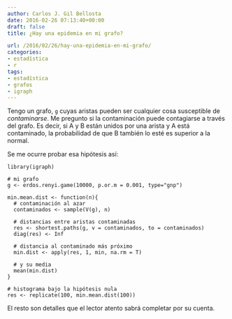 ```yaml
---
author: Carlos J. Gil Bellosta
date: 2016-02-26 07:13:40+00:00
draft: false
title: ¿Hay una epidemia en mi grafo?

url: /2016/02/26/hay-una-epidemia-en-mi-grafo/
categories:
- estadística
- r
tags:
- estadística
- grafos
- igraph
---
```


Tengo un grafo, `g` cuyas aristas pueden ser cualquier cosa susceptible de _contaminarse_. Me pregunto si la contaminación puede contagiarse a través del grafo. Es decir, si A y B están unidos por una arista y A está contaminado, la probabilidad de que B también lo esté es superior a la normal.

Se me ocurre probar esa hipótesis así:



    library(igraph)

    # mi grafo
    g <- erdos.renyi.game(10000, p.or.m = 0.001, type="gnp")

    min.mean.dist <- function(n){
      # contaminación al azar
      contaminados <- sample(V(g), n)

      # distancias entre aristas contaminadas
      res <- shortest.paths(g, v = contaminados, to = contaminados)
      diag(res) <- Inf

      # distancia al contaminado más próximo
      min.dist <- apply(res, 1, min, na.rm = T)

      # y su media
      mean(min.dist)
    }

    # histograma bajo la hipótesis nula
    res <- replicate(100, min.mean.dist(100))



El resto son detalles que el lector atento sabrá completar por su cuenta.

